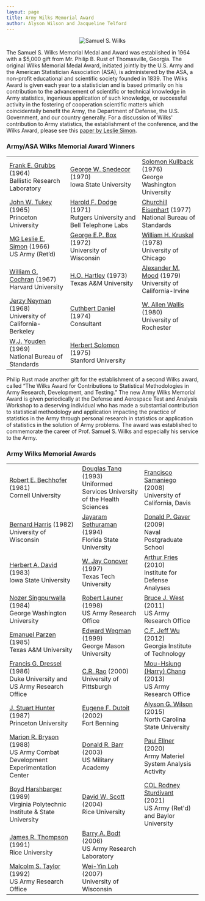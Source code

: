 ```yaml
---
layout: page
title: Army Wilks Memorial Award
author: Alyson Wilson and Jacqueline Telford
---
```

<p align="center">
<img src="https://alysongwilson.github.io/ACAS/wilks.jpg" alt="Samuel S. Wilks">
</p>

The Samuel S. Wilks Memorial Medal and Award was established in 1964 with a $5,000 gift from Mr. Philip B. Rust of Thomasville, Georgia. The original Wilks Memorial Medal Award, initiated jointly by the U.S. Army and the American Statistician Association (ASA), is administered by the ASA, a non-profit educational and scientific society founded in 1839. The Wilks Award is given each year to a statistician and is based primarily on his contribution to the advancement of scientific or technical knowledge in Army statistics, ingenious application of such knowledge, or successful activity in the fostering of cooperation scientific matters which coincidentally benefit the Army, the Department of Defense, the U.S. Government, and our country generally. For a discussion of Wilks' contribution to Army statistics, the establishment of the conference, and the Wilks Award, please see this [paper by Leslie Simon](https://alysongwilson.github.io/ACAS/WilksPhotos/DOE10Simon.pdf).


### Army/ASA Wilks Memorial Award Winners

<div align="center">
					<table class="table table-striped">
						<tbody>
							<tr>
								<td><a href="https://alysongwilson.github.io/ACAS/WilksPhotos/Grubbs.jpg">Frank E. Grubbs</a> (1964)<br>Ballistic Research Laboratory</td>
								<td><a href="https://alysongwilson.github.io/ACAS/WilksPhotos/Snedecor4.jpg">George W. Snedecor</a> (1970)<br>Iowa State University</td>
								<td><a href="https://alysongwilson.github.io/ACAS/WilksPhotos/Kullback4.jpg">Solomon Kullback</a> (1976)<br>George Washington University</td>
							</tr>
							<tr>
								<td><a href="https://alysongwilson.github.io/ACAS/WilksPhotos/Tukey2.jpg">John W. Tukey</a> (1965)<br>Princeton University</td>
								<td><a href="https://alysongwilson.github.io/ACAS/WilksPhotos/Dodge.jpg">Harold F. Dodge</a> (1971)<br>Rutgers University and Bell Telephone Labs</td>
								<td><a href="https://alysongwilson.github.io/ACAS/WilksPhotos/Eisenhart.jpg">Churchill Eisenhart</a> (1977)<br>National Bureau of Standards</td>
							</tr>
							<tr>
								<td><a href="https://alysongwilson.github.io/ACAS/WilksPhotos/Simon4.jpg">MG Leslie E. Simon</a> (1966)<br>US Army (Ret’d)</td>
								<td><a href="https://alysongwilson.github.io/ACAS/WilksPhotos/Box.jpg">George E.P. Box</a> (1972)<br>University of Wisconsin</td>
								<td><a href="https://alysongwilson.github.io/ACAS/WilksPhotos/Kruskal.jpg">William H. Kruskal</a> (1978)<br>University of Chicago</td>
							</tr>
				<tr>
								<td><a href="https://alysongwilson.github.io/ACAS/WilksPhotos/Cochran.jpg">William G. Cochran</a> (1967)<br>Harvard University</td>
					<td><a href="https://alysongwilson.github.io/ACAS/WilksPhotos/Hartley4.jpg">H.O. Hartley</a> (1973)<br>Texas A&M University</td>
								<td><a href="https://alysongwilson.github.io/ACAS/WilksPhotos/Mood4.jpg">Alexander M. Mood</a> (1979)<br>University of California-Irvine</td>
							</tr>
							<tr>
								<td><a href="https://alysongwilson.github.io/ACAS/WilksPhotos/Neyman.jpg">Jerzy Neyman</a> (1968)<br>University of California-Berkeley</td>
								<td><a href="https://alysongwilson.github.io/ACAS/WilksPhotos/Daniel4.jpg">Cuthbert Daniel</a> (1974)<br>Consultant</td>
								<td><a href="https://alysongwilson.github.io/ACAS/WilksPhotos/Wallis2.jpg">W. Allen Wallis</a> (1980)<br>University of Rochester</td>
							</tr>
							<tr>
								<td><a href="https://alysongwilson.github.io/ACAS/WilksPhotos/Youden2.jpg">W.J. Youden</a> (1969)<br>National Bureau of Standards</td>
								<td><a href="https://alysongwilson.github.io/ACAS/WilksPhotos/Solomon4.jpg">Herbert Solomon</a> (1975)<br>Stanford University</td>
								<td></td>
							</tr>
						</tbody>
					</table>
</div>


Philip Rust made another gift for the establishment of a second Wilks award, called “The Wilks Award for Contributions to Statistical Methodologies in Army Research, Development, and Testing.” The new Army Wilks Memorial Award is given periodically at the Defense and Aerospace Test and Analysis Workshop to a deserving individual who has made a substantial contribution to statistical methodology and application impacting the practice of statistics in the Army through personal research in statistics or application of statistics in the solution of Army problems. The award was established to commemorate the career of Prof. Samuel S. Wilks and especially his service to the Army.


### Army Wilks Memorial Awards

<div align="center">
<table class="table table-striped">
<tbody>
<tr>
<td><a href="https://alysongwilson.github.io/ACAS/WilksPhotos/Bechhofer4.jpg">Robert E. Bechhofer</a> (1981)<br>Cornell University</td>
<td><a href="https://alysongwilson.github.io/ACAS/WilksPhotos/Tang.jpg">Douglas Tang</a> (1993)<br>Uniformed Services University of the Health Sciences</td>
<td><a href="https://alysongwilson.github.io/ACAS/WilksPhotos/Samaniego2.jpg">Francisco Samaniego</a> (2008)<br>University of California, Davis</td>
</tr>
<tr>
<td><a href="https://alysongwilson.github.io/ACAS/WilksPhotos/Harris4.jpg">Bernard Harris</a> (1982)<br>University of Wisconsin</td>
<td><a href="https://alysongwilson.github.io/ACAS/WilksPhotos/Sethuraman3.jpg">Jayaram Sethuraman</a> (1994)<br>Florida State University</td>
<td><a href="https://alysongwilson.github.io/ACAS/WilksPhotos/Gaver.jpg">Donald P. Gaver</a> (2009)<br>Naval Postgraduate School</td>
</tr>
<tr>
<td><a href="https://alysongwilson.github.io/ACAS/WilksPhotos/David4.jpg">Herbert A. David</a> (1983)<br>Iowa State University</td>
<td><a href="https://alysongwilson.github.io/ACAS/WilksPhotos/Conover2.jpg">W. Jay Conover</a> (1997)<br>Texas Tech University</td>
<td><a href="https://alysongwilson.github.io/ACAS/WilksPhotos/Fries4.jpg">Arthur Fries</a> (2010)<br>Institute for Defense Analyses</td>
</tr>
<tr>
<td><a href="https://alysongwilson.github.io/ACAS/WilksPhotos/Singpurwalla2.jpg">Nozer Singpurwalla</a> (1984)<br>George Washington University</td>
<td><a href="https://alysongwilson.github.io/ACAS/WilksPhotos/Launer4.jpg">Robert Launer</a> (1998)<br>US Army Research Office</td>
<td><a href="https://alysongwilson.github.io/ACAS/WilksPhotos/West.jpg">Bruce J. West</a> (2011)<br>US Army Research Office</td>
</tr>
<tr>
<td><a href="https://alysongwilson.github.io/ACAS/WilksPhotos/Parzen.jpg">Emanuel Parzen</a> (1985)<br>Texas A&M University</td>
<td><a href="https://alysongwilson.github.io/ACAS/WilksPhotos/Wegman3.jpg">Edward Wegman</a> (1999)<br>George Mason University</td>
<td><a href="https://alysongwilson.github.io/ACAS/WilksPhotos/Wu.jpg">C.F. Jeff Wu</a> (2012)<br>Georgia Institute of Technology</td>
</tr>
<tr>
<td><a href="https://alysongwilson.github.io/ACAS/WilksPhotos/Dressel4.jpg">Francis G. Dressel</a> (1986)<br>Duke University and US Army Research Office</td>
<td><a href="https://alysongwilson.github.io/ACAS/WilksPhotos/Rao4.jpg">C.R. Rao</a> (2000)<br>University of Pittsburgh</td>
<td><a href="https://alysongwilson.github.io/ACAS/WilksPhotos/Chang.jpg">Mou-Hsiung (Harry) Chang</a> (2013)<br>US Army Research Office</td>
</tr>
<tr>
<td><a href="https://alysongwilson.github.io/ACAS/WilksPhotos/Hunter.jpg">J. Stuart Hunter</a> (1987)<br>Princeton University</td>
<td><a href="https://alysongwilson.github.io/ACAS/WilksPhotos/GeneDutoit.pdf">Eugene F. Dutoit</a> (2002)<br>Fort Benning</td>
<td><a href="https://alysongwilson.github.io/ACAS/WilksPhotos/Wilson4.jpg">Alyson G. Wilson</a> (2015)<br>North Carolina State University</td>
</tr>	
<tr>
<td><a href="https://alysongwilson.github.io/ACAS/WilksPhotos/Bryson4.jpg">Marion R. Bryson</a> (1988)<br>US Army Combat Development Experimentation Center</td>
<td><a href="https://alysongwilson.github.io/ACAS/WilksPhotos/Barr4.jpg">Donald R. Barr</a> (2003)<br>US Military Academy</td>
<td><a href="https://alysongwilson.github.io/ACAS/WilksPhotos/Ellner4.jpg">Paul Ellner</a> (2020)<br>Army Materiel System Analysis Activity</td>
</tr>	
<tr>
<td><a href="https://alysongwilson.github.io/ACAS/WilksPhotos/Harshbarger3.jpg">Boyd Harshbarger</a> (1989)<br>Virginia Polytechnic Institute & State University</td>
<td><a href="https://alysongwilson.github.io/ACAS/WilksPhotos/Scott.jpg">David W. Scott</a> (2004)<br>Rice University</td>
<td><a href="https://alysongwilson.github.io/ACAS/WilksPhotos/Sturdivant.jpg">COL Rodney Sturdivant</a> (2021)<br>US Army (Ret'd) and Baylor University</td>
</tr>	
<tr>
<td><a href="https://alysongwilson.github.io/ACAS/WilksPhotos/Thompson2.jpg">James R. Thompson</a> (1991)<br>Rice University</td>
<td><a href="https://alysongwilson.github.io/ACAS/WilksPhotos/Bodt2.jpg">Barry A. Bodt</a> (2006)<br>US Army Research Laboratory</td>
<td></td>
</tr>	
<tr>
<td><a href="https://alysongwilson.github.io/ACAS/WilksPhotos/Taylor4.jpg">Malcolm S. Taylor</a> (1992)<br>US Army Research Office</td>
<td><a href="https://alysongwilson.github.io/ACAS/WilksPhotos/Loh.jpg">Wei-Yin Loh</a> (2007)<br>University of Wisconsin</td>
<td></td>
</tr>	
</tbody>
</table>
</div>
